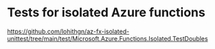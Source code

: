 ﻿# Tests for isolated Azure functions

https://github.com/lohithgn/az-fx-isolated-unittest/tree/main/test/Microsoft.Azure.Functions.Isolated.TestDoubles
